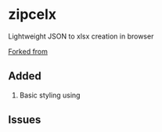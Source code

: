 zipcelx
=======

Lightweight JSON to xlsx creation in browser

[Forked from](https://github.com/egeriis/zipcelx)

## Added
1. Basic styling using

## Issues
